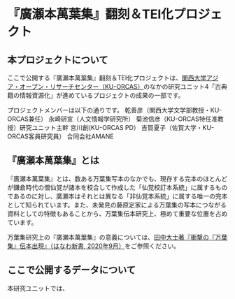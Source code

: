 # 『廣瀬本萬葉集』翻刻＆TEI化プロジェクト

## 本プロジェクトについて
ここで公開する『廣瀬本萬葉集』翻刻＆TEI化プロジェクトは、[関西大学アジア・オープン・リサーチセンター（KU-ORCAS）](https://www.ku-orcas.kansai-u.ac.jp/)のなかの研究ユニット4「古典籍の情報資源化」が進めているプロジェクトの成果の一部です。

プロジェクトメンバーは以下の通りです。
乾善彦（関西大学文学部教授・KU-ORCAS兼任）
永崎研宣（人文情報学研究所）
菊池信彦（KU-ORCAS特任准教授）研究ユニット主幹
宮川創(KU-ORCAS PD）
吉賀夏子（佐賀大学・KU-ORCAS客員研究員）
合同会社AMANE
       

## 『廣瀬本萬葉集』とは
『廣瀬本萬葉集』とは、数ある万葉集写本のなかでも、現存する完本のほとんどが鎌倉時代の僧仙覚が諸本を校合して作成した「仙覚校訂本系統」に属するものであるのに対し、廣瀬本はそれとは異なる「非仙覚本系統」に属する唯一の完本として知られています。また、未発見の藤原定家による万葉集の写本につながる資料としての特徴もあることから、万葉集伝本研究上、極めて重要な位置を占めています。

万葉集研究上の『廣瀬本萬葉集』の意義については、[田中大士著『衝撃の『万葉集』伝本出現』（はなわ新書, 2020年9月）](http://rr2.hanawashobo.co.jp/products/978-4-8273-4085-3)をご参照ください。


## ここで公開するデータについて
本研究ユニットでは、




